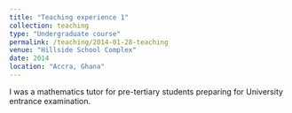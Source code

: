 ```yaml
---
title: "Teaching experience 1"
collection: teaching
type: "Undergraduate course"
permalink: /teaching/2014-01-28-teaching
venue: "Hillside School Complex"
date: 2014
location: "Accra, Ghana"
---
```


I was a mathematics tutor for pre-tertiary students preparing for University entrance examination.
<!-- Heading 1
======

Heading 2
======

Heading 3
====== -->
